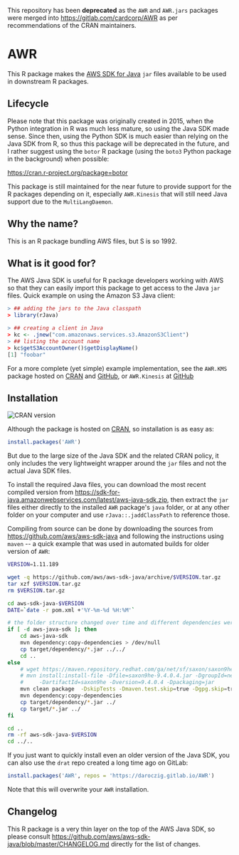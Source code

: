 This repository has been **deprecated** as the `AWR` and `AWR.jars` packages were merged into https://gitlab.com/cardcorp/AWR as per recommendations of the CRAN maintainers.

# AWR

This R package makes the [AWS SDK for
Java](https://aws.amazon.com/sdk-for-java) `jar` files available to be
used in downstream R packages.

## Lifecycle

Please note that this package was originally created in 2015, when the
Python integration in R was much less mature, so using the Java SDK
made sense. Since then, using the Python SDK is much easier than relying
on the Java SDK from R, so thus this package will be deprecated in the
future, and I rather suggest using the `botor` R package (using the `boto3`
Python package in the background) when possible:

https://cran.r-project.org/package=botor

This package is still maintained for the near future to provide support
for the R packages depending on it, especially `AWR.Kinesis` that will
still need Java support due to the `MultiLangDaemon`.

## Why the name?

This is an R package bundling AWS files, but S is so 1992.

## What is it good for?

The AWS Java SDK is useful for R package developers working with AWS
so that they can easily import this package to get access to the Java
`jar` files. Quick example on using the Amazon S3 Java client:

```r
> ## adding the jars to the Java classpath
> library(rJava)

> ## creating a client in Java
> kc <- .jnew("com.amazonaws.services.s3.AmazonS3Client")
> ## listing the account name
> kc$getS3AccountOwner()$getDisplayName()
[1] "foobar"
```

For a more complete (yet simple) example implementation, see the
`AWR.KMS` package hosted on
[CRAN](https://cran.r-project.org/package=AWR.KMS) and
[GitHub](https://github.com/daroczig/AWR.KMS), or `AWR.Kinesis` at
[GitHub](https://github.com/daroczig/AWR.Kinesis)

## Installation

![CRAN version](http://www.r-pkg.org/badges/version-ago/AWR)

Although the package is hosted on
[CRAN](https://cran.r-project.org/package=AWR), so installation is as
easy as:

```r
install.packages('AWR')
```

But due to the large size of the Java SDK and the related CRAN policy,
it only includes the very lightweight wrapper around the `jar` files
and not the actual Java SDK files.

To install the required Java files, you can download the most recent
compiled version from
https://sdk-for-java.amazonwebservices.com/latest/aws-java-sdk.zip,
then extract the `jar` files either directly to the installed `AWR`
package's `java` folder, or at any other folder on your computer and
use `rJava::.jaddClassPath` to reference those.

Compiling from source can be done by downloading the sources from
https://github.com/aws/aws-sdk-java and following the instructions
using `maven` -- a quick example that was used in automated builds
for older version of `AWR`:

```sh
VERSION=1.11.189

wget -q https://github.com/aws/aws-sdk-java/archive/$VERSION.tar.gz
tar xzf $VERSION.tar.gz
rm $VERSION.tar.gz

cd aws-sdk-java-$VERSION
DATE=`date -r pom.xml +'%Y-%m-%d %H:%M'`

# the folder structure changed over time and different dependencies were also required, so this these checks
if [ -d aws-java-sdk ]; then
    cd aws-java-sdk
    mvn dependency:copy-dependencies > /dev/null
    cp target/dependency/*.jar ../../
    cd ..
else
    # wget https://maven.repository.redhat.com/ga/net/sf/saxon/saxon9he/9.4.0.4/saxon9he-9.4.0.4.jar
    # mvn install:install-file -Dfile=saxon9he-9.4.0.4.jar -DgroupId=net.sf.saxon \
    #     -DartifactId=saxon9he -Dversion=9.4.0.4 -Dpackaging=jar
    mvn clean package  -DskipTests -Dmaven.test.skip=true -Dgpg.skip=true
    mvn dependency:copy-dependencies
    cp target/dependency/*.jar ../
    cp target/*.jar ../
fi

cd ..
rm -rf aws-sdk-java-$VERSION
cd ../..
```

If you just want to quickly install even an older version of the Java SDK,
you can also use the `drat` repo created a long time ago on GitLab:

```r
install.packages('AWR', repos = 'https://daroczig.gitlab.io/AWR')
```

Note that this will overwrite your `AWR` installation.

## Changelog

This R package is a very thin layer on the top of the AWS Java SDK, so please consult https://github.com/aws/aws-sdk-java/blob/master/CHANGELOG.md directly for the list of changes.
